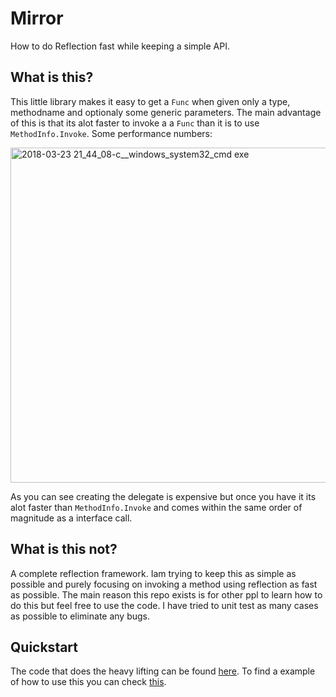 # Mirror
How to do Reflection fast while keeping a simple API.

## What is this?
This little library makes it easy to get a `Func` when given only a type, methodname and optionaly some generic parameters. The main advantage of this is that its alot faster to invoke a  a `Func` than it is to use `MethodInfo.Invoke`. Some performance numbers:

<img width="536" alt="2018-03-23 21_44_08-c__windows_system32_cmd exe" src="https://user-images.githubusercontent.com/19387223/37852648-ad39a824-2ee3-11e8-94d7-9415da577c9b.png">

As you can see creating the delegate is expensive but once you have it its alot faster than `MethodInfo.Invoke` and comes within the same order of magnitude as a interface call.

## What is this not?
A complete reflection framework. Iam trying to keep this as simple as possible and purely focusing on invoking a method using reflection as fast as possible. The main reason this repo exists is for other ppl to learn how to do this but feel free to use the code. I have tried to unit test as many cases as possible to eliminate any bugs.

## Quickstart
The code that does the heavy lifting can be found [here](https://github.com/Barsonax/Mirror/blob/master/Mirror/DelegateFactory.cs). To find a example of how to use this you can check [this](https://github.com/Barsonax/Mirror/blob/master/Mirror.Example/Program.cs).
